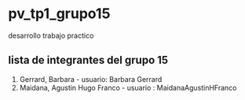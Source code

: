# pv_tp1_grupo15
desarrollo trabajo practico

## lista de integrantes del grupo 15
1. Gerrard, Barbara - usuario: Barbara Gerrard 
2. Maidana, Agustin Hugo Franco - usuario : MaidanaAgustinHFranco